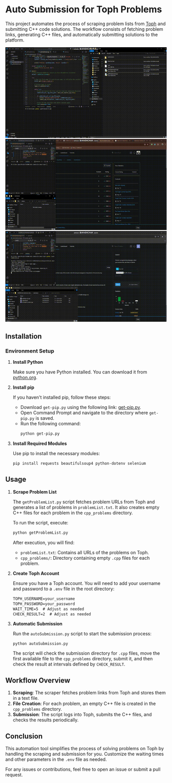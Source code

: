 # Auto Submission for Toph Problems

This project automates the process of scraping problem lists from [Toph](https://toph.co/problems/all) and submitting C++ code solutions. The workflow consists of fetching problem links, generating C++ files, and automatically submitting solutions to the platform.

![Scraping the problem list of Toph](https://github.com/greatzero728/241004-Auto-Submission-about-toph/blob/main/Final%20Result/gif/1%20Scarping%20the%20problem%20list%20of%20toph.gif)
![Auto Submission in Toph 1](https://github.com/greatzero728/241004-Auto-Submission-about-toph/blob/main/Final%20Result/gif/2%20Auto%20Submission%20in%20toph%201.gif)
![Auto Submission in Toph 2](https://github.com/greatzero728/241004-Auto-Submission-about-toph/blob/main/Final%20Result/gif/2%20Auto%20Submission%20in%20toph%202.gif)

## Installation

### Environment Setup

1. **Install Python**

   Make sure you have Python installed. You can download it from [python.org](https://www.python.org/downloads/).

2. **Install pip**

   If you haven't installed pip, follow these steps:
   
   - Download `get-pip.py` using the following link: [get-pip.py](https://bootstrap.pypa.io/get-pip.py).
   - Open Command Prompt and navigate to the directory where `get-pip.py` is saved.
   - Run the following command:
     ```bash
     python get-pip.py
     ```

3. **Install Required Modules**

   Use pip to install the necessary modules:
   ```bash
   pip install requests beautifulsoup4 python-dotenv selenium
   ```

## Usage

1. **Scrape Problem List**

   The `getProblemList.py` script fetches problem URLs from Toph and generates a list of problems in `problemList.txt`. It also creates empty C++ files for each problem in the `cpp_problems` directory.

   To run the script, execute:
   ```bash
   python getProblemList.py
   ```

   After execution, you will find:
   - `problemList.txt`: Contains all URLs of the problems on Toph.
   - `cpp_problems/`: Directory containing empty `.cpp` files for each problem.

2. **Create Toph Account**

   Ensure you have a Toph account. You will need to add your username and password to a `.env` file in the root directory:
   ```plaintext
   TOPH_USERNAME=your_username
   TOPH_PASSWORD=your_password
   WAIT_TIME=5  # Adjust as needed
   CHECK_RESULT=2  # Adjust as needed
   ```

3. **Automatic Submission**

   Run the `autoSubmission.py` script to start the submission process:
   ```bash
   python autoSubmission.py
   ```

   The script will check the submission directory for `.cpp` files, move the first available file to the `cpp_problems` directory, submit it, and then check the result at intervals defined by `CHECK_RESULT`.

## Workflow Overview

1. **Scraping**: The scraper fetches problem links from Toph and stores them in a text file.
2. **File Creation**: For each problem, an empty C++ file is created in the `cpp_problems` directory.
3. **Submission**: The script logs into Toph, submits the C++ files, and checks the results periodically.

## Conclusion

This automation tool simplifies the process of solving problems on Toph by handling the scraping and submission for you. Customize the waiting times and other parameters in the `.env` file as needed.

For any issues or contributions, feel free to open an issue or submit a pull request.